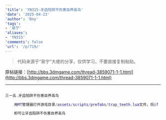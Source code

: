 ```yaml
---
'title': 'YN315-牙齿陷阱不伤害自养高鸟'
'date': '2025-04-23'
'author': 'Bny'
'tags':
- '易宁'
'aliases':
- 'YN315'
'comments': false
'url': '/p/719/'
---
```


> 代码来源于“易宁”大佬的分享，仅供学习，不要直接复制粘贴。

原帖链接：[http://bbs.3dmgame.com/thread-3859071-1-1.html](http://bbs.3dmgame.com/thread-3859071-1-1.html)

---

```lua  

三一五.牙齿陷阱不伤害自养高鸟

	用MT管理器打开游戏目录/assets/scripts/prefabs/trap_teeth.lua文件，将if target then替换为if target and not target:HasTag("smallbird") then

	即可让牙齿陷阱不伤害自养高鸟

```  

